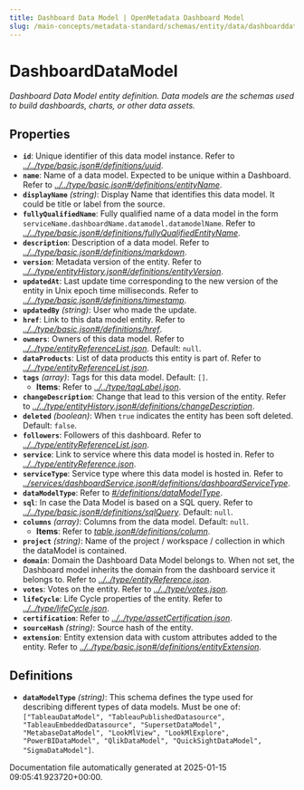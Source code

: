 ```yaml
---
title: Dashboard Data Model | OpenMetadata Dashboard Model
slug: /main-concepts/metadata-standard/schemas/entity/data/dashboarddatamodel
---
```


# DashboardDataModel

*Dashboard Data Model entity definition. Data models are the schemas used to build dashboards, charts, or other data assets.*

## Properties

- **`id`**: Unique identifier of this data model instance. Refer to *[../../type/basic.json#/definitions/uuid](#/../type/basic.json#/definitions/uuid)*.
- **`name`**: Name of a data model. Expected to be unique within a Dashboard. Refer to *[../../type/basic.json#/definitions/entityName](#/../type/basic.json#/definitions/entityName)*.
- **`displayName`** *(string)*: Display Name that identifies this data model. It could be title or label from the source.
- **`fullyQualifiedName`**: Fully qualified name of a data model in the form `serviceName.dashboardName.datamodel.datamodelName`. Refer to *[../../type/basic.json#/definitions/fullyQualifiedEntityName](#/../type/basic.json#/definitions/fullyQualifiedEntityName)*.
- **`description`**: Description of a data model. Refer to *[../../type/basic.json#/definitions/markdown](#/../type/basic.json#/definitions/markdown)*.
- **`version`**: Metadata version of the entity. Refer to *[../../type/entityHistory.json#/definitions/entityVersion](#/../type/entityHistory.json#/definitions/entityVersion)*.
- **`updatedAt`**: Last update time corresponding to the new version of the entity in Unix epoch time milliseconds. Refer to *[../../type/basic.json#/definitions/timestamp](#/../type/basic.json#/definitions/timestamp)*.
- **`updatedBy`** *(string)*: User who made the update.
- **`href`**: Link to this data model entity. Refer to *[../../type/basic.json#/definitions/href](#/../type/basic.json#/definitions/href)*.
- **`owners`**: Owners of this data model. Refer to *[../../type/entityReferenceList.json](#/../type/entityReferenceList.json)*. Default: `null`.
- **`dataProducts`**: List of data products this entity is part of. Refer to *[../../type/entityReferenceList.json](#/../type/entityReferenceList.json)*.
- **`tags`** *(array)*: Tags for this data model. Default: `[]`.
  - **Items**: Refer to *[../../type/tagLabel.json](#/../type/tagLabel.json)*.
- **`changeDescription`**: Change that lead to this version of the entity. Refer to *[../../type/entityHistory.json#/definitions/changeDescription](#/../type/entityHistory.json#/definitions/changeDescription)*.
- **`deleted`** *(boolean)*: When `true` indicates the entity has been soft deleted. Default: `false`.
- **`followers`**: Followers of this dashboard. Refer to *[../../type/entityReferenceList.json](#/../type/entityReferenceList.json)*.
- **`service`**: Link to service where this data model is hosted in. Refer to *[../../type/entityReference.json](#/../type/entityReference.json)*.
- **`serviceType`**: Service type where this data model is hosted in. Refer to *[../services/dashboardService.json#/definitions/dashboardServiceType](#/services/dashboardService.json#/definitions/dashboardServiceType)*.
- **`dataModelType`**: Refer to *[#/definitions/dataModelType](#definitions/dataModelType)*.
- **`sql`**: In case the Data Model is based on a SQL query. Refer to *[../../type/basic.json#/definitions/sqlQuery](#/../type/basic.json#/definitions/sqlQuery)*. Default: `null`.
- **`columns`** *(array)*: Columns from the data model. Default: `null`.
  - **Items**: Refer to *[table.json#/definitions/column](#ble.json#/definitions/column)*.
- **`project`** *(string)*: Name of the project / workspace / collection in which the dataModel is contained.
- **`domain`**: Domain the Dashboard Data Model belongs to. When not set, the Dashboard model inherits the domain from the dashboard service it belongs to. Refer to *[../../type/entityReference.json](#/../type/entityReference.json)*.
- **`votes`**: Votes on the entity. Refer to *[../../type/votes.json](#/../type/votes.json)*.
- **`lifeCycle`**: Life Cycle properties of the entity. Refer to *[../../type/lifeCycle.json](#/../type/lifeCycle.json)*.
- **`certification`**: Refer to *[../../type/assetCertification.json](#/../type/assetCertification.json)*.
- **`sourceHash`** *(string)*: Source hash of the entity.
- **`extension`**: Entity extension data with custom attributes added to the entity. Refer to *[../../type/basic.json#/definitions/entityExtension](#/../type/basic.json#/definitions/entityExtension)*.
## Definitions

- **`dataModelType`** *(string)*: This schema defines the type used for describing different types of data models. Must be one of: `["TableauDataModel", "TableauPublishedDatasource", "TableauEmbeddedDatasource", "SupersetDataModel", "MetabaseDataModel", "LookMlView", "LookMlExplore", "PowerBIDataModel", "QlikDataModel", "QuickSightDataModel", "SigmaDataModel"]`.


Documentation file automatically generated at 2025-01-15 09:05:41.923720+00:00.
